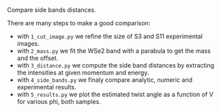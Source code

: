 Compare side bands distances.

There are many steps to make a good comparison:
- with `1_cut_image.py` we refine the size of S3 and S11 experimental images.
- with `2_mass.py` we fit the WSe2 band with a parabula to get the mass and the offset.
- with `3_distance.py` we compute the side band distances by extracting the intensities at given momentum and energy.
- with `4_side_bands.py` we finaly compare analytic, numeric and experimental results.
- with `5_results.py` we plot the estimated twist angle as a function of V for various phi, both samples.

